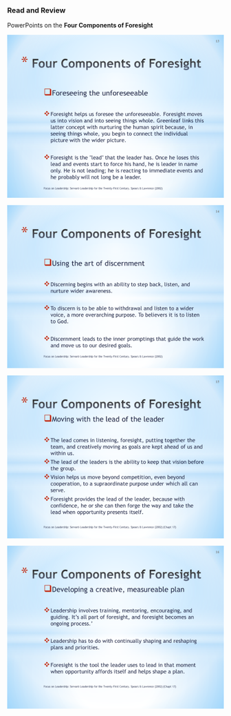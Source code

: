 ### **Read and Review**

PowerPoints on the **Four Components of Foresight**

![](/assets/Foresight-1.png)

![](/assets/Foresight-2.png)

![](/assets/Foresight-3.png)

![](/assets/Foresight-4.png)



